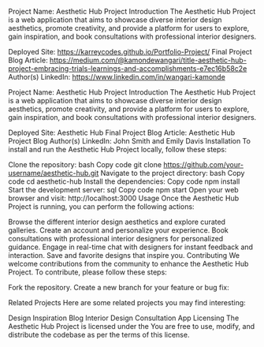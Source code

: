 Project Name: Aesthetic Hub Project
Introduction
The Aesthetic Hub Project is a web application that aims to showcase diverse interior design aesthetics, promote creativity, and provide a platform for users to explore, gain inspiration, and book consultations with professional interior designers.

Deployed Site: https://karreycodes.github.io/Portfolio-Project/
Final Project Blog Article: https://medium.com/@kamondewangari/title-aesthetic-hub-project-embracing-trials-learnings-and-accomplishments-e7ec16b58c2e
Author(s) LinkedIn: https://www.linkedin.com/in/wangari-kamonde


Project Name: Aesthetic Hub Project
Introduction
The Aesthetic Hub Project is a web application that aims to showcase diverse interior design aesthetics, promote creativity, and provide a platform for users to explore, gain inspiration, and book consultations with professional interior designers.

Deployed Site: Aesthetic Hub
Final Project Blog Article: Aesthetic Hub Project Blog
Author(s) LinkedIn: John Smith and Emily Davis
Installation
To install and run the Aesthetic Hub Project locally, follow these steps:

Clone the repository:
bash
Copy code
git clone https://github.com/your-username/aesthetic-hub.git
Navigate to the project directory:
bash
Copy code
cd aesthetic-hub
Install the dependencies:
Copy code
npm install
Start the development server:
sql
Copy code
npm start
Open your web browser and visit: http://localhost:3000
Usage
Once the Aesthetic Hub Project is running, you can perform the following actions:

Browse the different interior design aesthetics and explore curated galleries.
Create an account and personalize your experience.
Book consultations with professional interior designers for personalized guidance.
Engage in real-time chat with designers for instant feedback and interaction.
Save and favorite designs that inspire you.
Contributing
We welcome contributions from the community to enhance the Aesthetic Hub Project. To contribute, please follow these steps:

Fork the repository.
Create a new branch for your feature or bug fix:

Related Projects
Here are some related projects you may find interesting:

Design Inspiration Blog
Interior Design Consultation App
Licensing
The Aesthetic Hub Project is licensed under the You are free to use, modify, and distribute the codebase as per the terms of this license.
